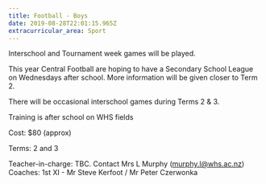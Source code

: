 ```yaml
---
title: Football - Boys
date: 2019-08-28T22:01:15.965Z
extracurricular_area: Sport
---
```

Interschool and Tournament week games will be played.

This year Central Football are hoping to have a Secondary School League on Wednesdays after school.  More information will be given closer to Term 2.

There will be occasional interschool games during Terms 2 & 3.

Training is after school on WHS fields

Cost: $80 (approx)

Terms: 2 and 3

Teacher-in-charge:  TBC. Contact Mrs L Murphy (murphy.l@whs.ac.nz)
Coaches: 1st XI - Mr Steve Kerfoot / Mr Peter Czerwonka

